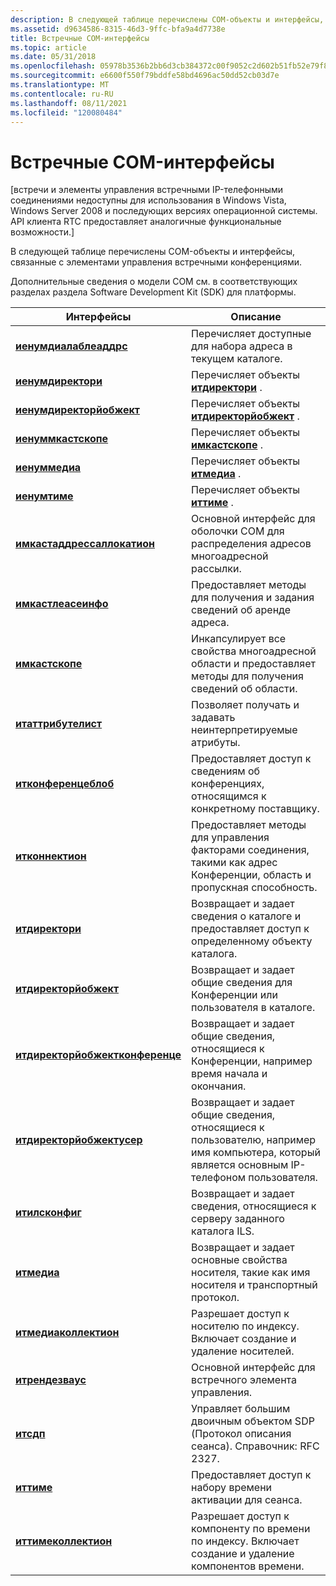```yaml
---
description: В следующей таблице перечислены COM-объекты и интерфейсы, связанные с элементами управления встречными конференциями.
ms.assetid: d9634586-8315-46d3-9ffc-bfa9a4d7738e
title: Встречные COM-интерфейсы
ms.topic: article
ms.date: 05/31/2018
ms.openlocfilehash: 05978b3536b2bb6d3cb384372c00f9052c2d602b51fb52e79f88d6f8eff2ca32
ms.sourcegitcommit: e6600f550f79bddfe58bd4696ac50dd52cb03d7e
ms.translationtype: MT
ms.contentlocale: ru-RU
ms.lasthandoff: 08/11/2021
ms.locfileid: "120080484"
---
```

# <a name="rendezvous-com-interfaces"></a>Встречные COM-интерфейсы

\[встречи и элементы управления встречными IP-телефонными соединениями недоступны для использования в Windows Vista, Windows Server 2008 и последующих версиях операционной системы. API клиента RTC предоставляет аналогичные функциональные возможности.\]

В следующей таблице перечислены COM-объекты и интерфейсы, связанные с элементами управления встречными конференциями.

Дополнительные сведения о модели COM см. в соответствующих разделах раздела Software Development Kit (SDK) для платформы.



| Интерфейсы                                                         | Описание                                                                                                               |
|--------------------------------------------------------------------|---------------------------------------------------------------------------------------------------------------------------|
| [**иенумдиалаблеаддрс**](/windows/desktop/api/Rend/nn-rend-ienumdialableaddrs)                   | Перечисляет доступные для набора адреса в текущем каталоге.                                                     |
| [**иенумдиректори**](/windows/desktop/api/Rend/nn-rend-ienumdirectory)                           | Перечисляет объекты [**итдиректори**](/windows/desktop/api/Rend/nn-rend-itdirectory) .                                                                    |
| [**иенумдиректорйобжект**](/windows/desktop/api/Rend/nn-rend-ienumdirectoryobject)               | Перечисляет объекты [**итдиректорйобжект**](/windows/desktop/api/Rend/nn-rend-itdirectoryobject) .                                                        |
| [**иенуммкастскопе**](/windows/desktop/api/Mdhcp/nn-mdhcp-ienummcastscope)                         | Перечисляет объекты [**имкастскопе**](/windows/desktop/api/Mdhcp/nn-mdhcp-imcastscope) .                                                                    |
| [**иенуммедиа**](ienummedia.md)                                   | Перечисляет объекты [**итмедиа**](itmedia.md) .                                                                            |
| [**иенумтиме**](ienumtime.md)                                     | Перечисляет объекты [**иттиме**](ittime.md) .                                                                              |
| [**имкастаддрессаллокатион**](/windows/desktop/api/Mdhcp/nn-mdhcp-imcastaddressallocation)         | Основной интерфейс для оболочки COM для распределения адресов многоадресной рассылки.                                                           |
| [**имкастлеасеинфо**](/windows/desktop/api/Mdhcp/nn-mdhcp-imcastleaseinfo)                         | Предоставляет методы для получения и задания сведений об аренде адреса.                                                           |
| [**имкастскопе**](/windows/desktop/api/Mdhcp/nn-mdhcp-imcastscope)                                 | Инкапсулирует все свойства многоадресной области и предоставляет методы для получения сведений об области.             |
| [**итаттрибутелист**](itattributelist.md)                         | Позволяет получать и задавать неинтерпретируемые атрибуты.                                                                   |
| [**итконференцеблоб**](itconferenceblob.md)                       | Предоставляет доступ к сведениям об конференциях, относящимся к конкретному поставщику.                                                              |
| [**итконнектион**](itconnection.md)                               | Предоставляет методы для управления факторами соединения, такими как адрес Конференции, область и пропускная способность.                       |
| [**итдиректори**](/windows/desktop/api/Rend/nn-rend-itdirectory)                                 | Возвращает и задает сведения о каталоге и предоставляет доступ к определенному объекту каталога.                                |
| [**итдиректорйобжект**](/windows/desktop/api/Rend/nn-rend-itdirectoryobject)                     | Возвращает и задает общие сведения для Конференции или пользователя в каталоге.                                            |
| [**итдиректорйобжектконференце**](/windows/desktop/api/Rend/nn-rend-itdirectoryobjectconference) | Возвращает и задает общие сведения, относящиеся к Конференции, например время начала и окончания.                                 |
| [**итдиректорйобжектусер**](/windows/desktop/api/Rend/nn-rend-itdirectoryobjectuser)             | Возвращает и задает общие сведения, относящиеся к пользователю, например имя компьютера, который является основным IP-телефоном пользователя. |
| [**итилсконфиг**](/windows/desktop/api/Rend/nn-rend-itilsconfig)                                 | Возвращает и задает сведения, относящиеся к серверу заданного каталога ILS.                                                |
| [**итмедиа**](itmedia.md)                                         | Возвращает и задает основные свойства носителя, такие как имя носителя и транспортный протокол.                                       |
| [**итмедиаколлектион**](itmediacollection.md)                     | Разрешает доступ к носителю по индексу. Включает создание и удаление носителей.                                                     |
| [**итрендезваус**](/windows/desktop/api/Rend/nn-rend-itrendezvous)                               | Основной интерфейс для встречного элемента управления.                                                                                |
| [**итсдп**](itsdp.md)                                             | Управляет большим двоичным объектом SDP (Протокол описания сеанса). Справочник: RFC 2327.                                             |
| [**иттиме**](ittime.md)                                           | Предоставляет доступ к набору времени активации для сеанса.                                                             |
| [**иттимеколлектион**](ittimecollection.md)                       | Разрешает доступ к компоненту по времени по индексу. Включает создание и удаление компонентов времени.                                  |



 

 

 



